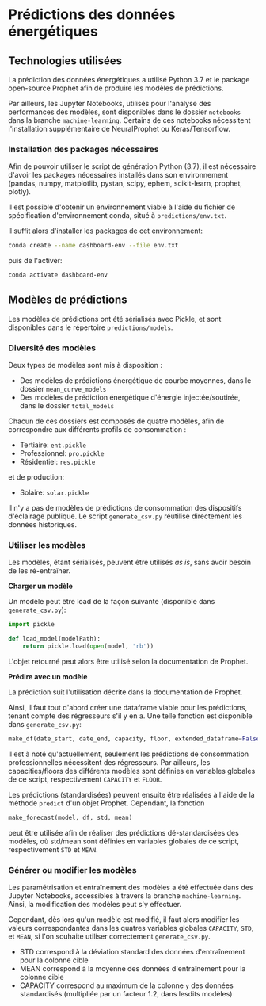 # Prédictions des données énergétiques

## Technologies utilisées

La prédiction des données énergétiques a utilisé Python 3.7 et le package open-source Prophet afin de produire les modèles de prédictions.

Par ailleurs, les Jupyter Notebooks, utilisés pour l'analyse des performances des modèles, sont disponibles dans le dossier `notebooks` dans la branche `machine-learning`. Certains de ces notebooks nécessitent l'installation supplémentaire de NeuralProphet ou Keras/Tensorflow.

### Installation des packages nécessaires

Afin de pouvoir utiliser le script de génération Python (3.7), il est nécessaire d'avoir les packages nécessaires installés dans son environnement (pandas, numpy, matplotlib, pystan, scipy, ephem, scikit-learn, prophet, plotly).

Il est possible d'obtenir un environnement viable à l'aide du fichier de spécification d'environnement conda, situé à `predictions/env.txt`.

Il suffit alors d'installer les packages de cet environnement:

```bash
conda create --name dashboard-env --file env.txt
```

puis de l'activer:

```bash
conda activate dashboard-env
```

## Modèles de prédictions

Les modèles de prédictions ont été sérialisés avec Pickle, et sont disponibles dans le répertoire `predictions/models`.

### Diversité des modèles

Deux types de modèles sont mis à disposition :

- Des modèles de prédictions énergétique de courbe moyennes, dans le dossier `mean_curve_models`
- Des modèles de prédiction énergétique d'énergie injectée/soutirée, dans le dossier `total_models`

Chacun de ces dossiers est composés de quatre modèles, afin de correspondre aux différents profils de consommation :

- Tertiaire: `ent.pickle`
- Professionnel: `pro.pickle`
- Résidentiel: `res.pickle`

et de production:

- Solaire: `solar.pickle`

Il n'y a pas de modèles de prédictions de consommation des dispositifs d'éclairage publique. Le script `generate_csv.py` réutilise directement les données historiques.

### Utiliser les modèles

Les modèles, étant sérialisés, peuvent être utilisés _as is_, sans avoir besoin de les ré-entraîner.

**Charger un modèle**

Un modèle peut être load de la façon suivante (disponible dans `generate_csv.py`):

```python
import pickle

def load_model(modelPath):
    return pickle.load(open(model, 'rb'))
```

L'objet retourné peut alors être utilisé selon la documentation de Prophet.

**Prédire avec un modèle**

La prédiction suit l'utilisation décrite dans la documentation de Prophet.

Ainsi, il faut tout d'abord créer une dataframe viable pour les prédictions, tenant compte des régresseurs s'il y en a. Une telle fonction est disponible dans `generate_csv.py`:
```python
make_df(date_start, date_end, capacity, floor, extended_dataframe=False):
```

Il est à noté qu'actuellement, seulement les prédictions de consommation professionnelles nécessitent des régresseurs. Par ailleurs, les capacities/floors des différents modèles sont définies en variables globales de ce script, respectivement `CAPACITY` et `FLOOR`.

Les prédictions (standardisées) peuvent ensuite être réalisées à l'aide de la méthode `predict` d'un objet Prophet. Cependant, la fonction
```python
make_forecast(model, df, std, mean)
```
peut être utilisée afin de réaliser des prédictions dé-standardisées des modèles, où std/mean sont définies en variables globales de ce script, respectivement `STD` et `MEAN`.

### Générer ou modifier les modèles

Les paramétrisation et entraînement des modèles a été effectuée dans des Jupyter Notebooks, accessibles à travers la branche `machine-learning`. Ainsi, la modification des modèles peut s'y effectuer.

Cependant, dès lors qu'un modèle est modifié, il faut alors modifier les valeurs correspondantes dans les quatres variables globales `CAPACITY`, `STD`, et `MEAN`, si l'on souhaite utiliser correctement `generate_csv.py`.

- STD correspond à la déviation standard des données d'entraînement pour la colonne cible
- MEAN correspond à la moyenne des données d'entraînement pour la colonne cible
- CAPACITY correspond au maximum de la colonne `y` des données standardisés (multipliée par un facteur 1.2, dans lesdits modèles)
